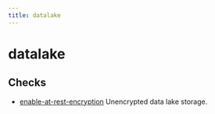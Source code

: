 ```yaml
---
title: datalake
---
```


# datalake

## Checks


- [enable-at-rest-encryption](enable-at-rest-encryption) Unencrypted data lake storage.




